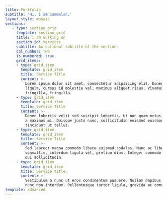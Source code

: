 ```yaml
---
title: Portfolio
subtitle: 'Hi, I am Sammelan.'
layout_style: mosaic
sections:
   - type: section_grid
     template: section_grid
     title: I am working on
     section_id: services
     subtitle: An optional subtitle of the section
     col_number: two
     is_numbered: true
     grid_items:
     - type: grid_item
       template: grid_item
       title: Service Title
       content: >-
         Lorem ipsum dolor sit amet, consectetur adipiscing elit. Donec nisl
         ligula, cursus id molestie vel, maximus aliquet risus. Vivamus in nibh
         fringilla, fringilla.
     - type: grid_item
       template: grid_item
       title: Service Title
       content: >-
         Donec lobortis velit sed suscipit lobortis. Ut non quam metus. Nullam
         a maximus mi. Quisque justo nunc, sollicitudin euismod euismod at,
         tincidunt ut tellus.
     - type: grid_item
       template: grid_item
       title: Service Title
       content: >-
         Sed laoreet magna commodo libero euismod sodales. Nunc ac libero
         convallis, interdum ligula vel, pretium diam. Integer commodo sem at
         dui sollicitudin.
     - type: grid_item
       template: grid_item
       title: Service title
       content: >-
         Vestibulum a nunc ut eros condimentum posuere. Nullam dapibus quis
         nunc non interdum. Pellentesque tortor ligula, gravida ac commodo eu.
template: advanced
---
```

